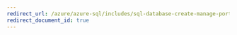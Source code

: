 ```yaml
---
redirect_url: /azure/azure-sql/includes/sql-database-create-manage-portal
redirect_document_id: true
---
```

